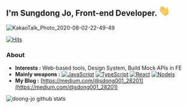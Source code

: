 ## I'm Sungdong Jo, Front-end Developer. <img src="https://raw.githubusercontent.com/ABSphreak/ABSphreak/master/gifs/Hi.gif" width="30px">
![KakaoTalk_Photo_2020-08-02-22-49-49](https://user-images.githubusercontent.com/22005861/89124507-7a86be80-d512-11ea-8ed1-17703eed8ece.gif)


[![Hits](https://hits.seeyoufarm.com/api/count/incr/badge.svg?url=https%3A%2F%2Fgithub.com%2Fdoong-jo)](https://hits.seeyoufarm.com)

### About
-  **Interests :** Web-based tools, Design System, Build Mock APIs in FE
-  **Mainly weapons :** [![JavaScript](https://img.shields.io/badge/-JavaScript-black?style=flat-square&logo=javascript&link=https://github.com/doong-jo/)](https://github.com/doong-jo/)
[![TypeScript](https://img.shields.io/badge/-TypeScript-007ACC?style=flat-square&logo=typescript&link=https://github.com/doong-jo/)](https://github.com/doong-jo/)
[![React](https://img.shields.io/badge/-React-black?style=flat-square&logo=react&link=https://github.com/doong-jo/)](https://github.com/doong-jo/)
[![Nodejs](https://img.shields.io/badge/-Nodejs-black?style=flat-square&logo=Node.js&link=https://github.com/doong-jo/)](https://github.com/doong-jo/)
-  **My Blog :** [https://medium.com/@sdong001_28201](https://medium.com/@sdong001_28201)

![doong-jo github stats](https://github-readme-stats.vercel.app/api?username=doong-jo&show_icons=true&count_private=true&theme=onedark)

<!--
**doong-jo/doong-jo** is a ✨ _special_ ✨ repository because its `README.md` (this file) appears on your GitHub profile.

Here are some ideas to get you started:

- 🔭 I’m currently working on ...
- 🌱 I’m currently learning ...
- 👯 I’m looking to collaborate on ...
- 🤔 I’m looking for help with ...
- 💬 Ask me about ...
- 📫 How to reach me: ...
- 😄 Pronouns: ...
- ⚡ Fun fact: ...
-->
